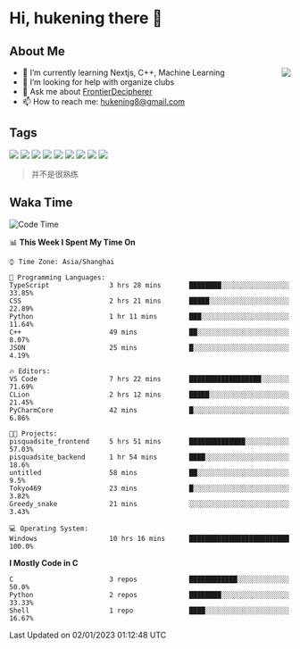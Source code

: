 # Hi, hukening there 👋

## About Me

<a href="#">
  <img align="right" src="https://github-readme-stats.vercel.app/api?username=Tokyo469&count_private=true&show_icons=true&bg_color=15,f2f7fd,E0EAFC" />
</a>

- 🌱 I’m currently learning Nextjs, C++, Machine Learning
- 🤔 I’m looking for help with organize clubs
- 💬 Ask me about [FrontierDecipherer](https://github.com/FrontierDecipherer)
- 📫 How to reach me: hukening8@gmail.com

## Tags

![](https://img.shields.io/badge/-Python-3e74a2?style=flat-square&logo=Python&logoColor=fff)
![](https://img.shields.io/badge/-C++-00579c?style=flat-square&logo=cplusplus&logoColor=fff)
![](https://img.shields.io/badge/-Node.js-339933?style=flat-square&logo=Node.js&logoColor=fff)
![](https://img.shields.io/badge/-React-2d98ce?style=flat-square&logo=React&logoColor=fff)
![](https://img.shields.io/badge/-Next.js-717171?style=flat-square&logo=next.js&logoColor=fff)
![](https://img.shields.io/badge/-Docker-2496ED?style=flat-square&logo=Docker&logoColor=fff)
![](https://img.shields.io/badge/-Linux-000000?style=flat-square&logo=Linux&logoColor=fff)
![](https://img.shields.io/badge/-MySQL-4479A1?style=flat-square&logo=MySQL&logoColor=fff)
![](https://img.shields.io/badge/-MongoDB-47A248?style=flat-square&logo=MongoDB&logoColor=fff)

> 并不是很熟练

## Waka Time

<!--START_SECTION:waka-->
![Code Time](http://img.shields.io/badge/Code%20Time-10%20hrs%2049%20mins-blue)

📊 **This Week I Spent My Time On** 

```text
⌚︎ Time Zone: Asia/Shanghai

💬 Programming Languages: 
TypeScript               3 hrs 28 mins       ████████░░░░░░░░░░░░░░░░░   33.85% 
CSS                      2 hrs 21 mins       █████░░░░░░░░░░░░░░░░░░░░   22.89% 
Python                   1 hr 11 mins        ███░░░░░░░░░░░░░░░░░░░░░░   11.64% 
C++                      49 mins             ██░░░░░░░░░░░░░░░░░░░░░░░   8.07% 
JSON                     25 mins             █░░░░░░░░░░░░░░░░░░░░░░░░   4.19%

🔥 Editors: 
VS Code                  7 hrs 22 mins       ██████████████████░░░░░░░   71.69% 
CLion                    2 hrs 12 mins       █████░░░░░░░░░░░░░░░░░░░░   21.45% 
PyCharmCore              42 mins             █░░░░░░░░░░░░░░░░░░░░░░░░   6.86%

🐱‍💻 Projects: 
pisquadsite_frontend     5 hrs 51 mins       ██████████████░░░░░░░░░░░   57.03% 
pisquadsite_backend      1 hr 54 mins        ████░░░░░░░░░░░░░░░░░░░░░   18.6% 
untitled                 58 mins             ██░░░░░░░░░░░░░░░░░░░░░░░   9.5% 
Tokyo469                 23 mins             █░░░░░░░░░░░░░░░░░░░░░░░░   3.82% 
Greedy_snake             21 mins             ░░░░░░░░░░░░░░░░░░░░░░░░░   3.43%

💻 Operating System: 
Windows                  10 hrs 16 mins      █████████████████████████   100.0%

```

**I Mostly Code in C** 

```text
C                        3 repos             ████████████░░░░░░░░░░░░░   50.0% 
Python                   2 repos             ████████░░░░░░░░░░░░░░░░░   33.33% 
Shell                    1 repo              ████░░░░░░░░░░░░░░░░░░░░░   16.67%

```



 Last Updated on 02/01/2023 01:12:48 UTC
<!--END_SECTION:waka-->